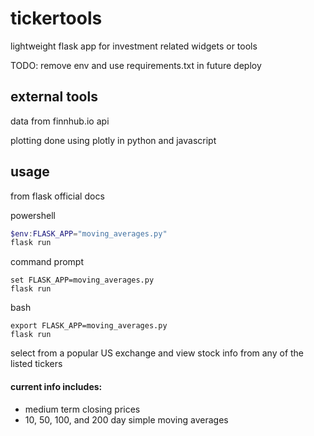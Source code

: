 # tickertools
lightweight flask app for investment related widgets or tools


TODO: remove env and use requirements.txt in future deploy


## external tools
data from finnhub.io api

plotting done using plotly in python and javascript


## usage
from flask official docs

powershell
```powershell
$env:FLASK_APP="moving_averages.py"
flask run
```

command prompt
```shell
set FLASK_APP=moving_averages.py
flask run
```

bash
```shell
export FLASK_APP=moving_averages.py
flask run
```

select from a popular US exchange and view stock info from any of the listed tickers

#### current info includes:
* medium term closing prices
* 10, 50, 100, and 200 day simple moving averages
